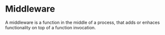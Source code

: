 # Middleware

A middleware is a function in the middle of a process, that adds or enhaces functionality on top of a function invocation.
